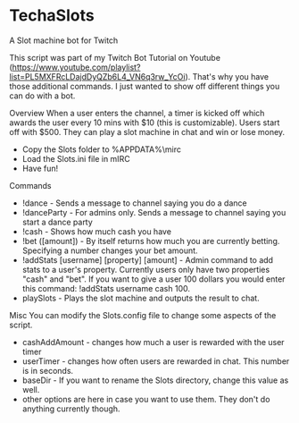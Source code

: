 # TechaSlots
A Slot machine bot for Twitch

This script was part of my Twitch Bot Tutorial on Youtube (https://www.youtube.com/playlist?list=PL5MXFRcLDajdDyQZb6L4_VN6q3rw_YcOi). That's why you have those additional commands. I just wanted to show off different things you can do with a bot. 

Overview
When a user enters the channel, a timer is kicked off which awards the user every 10 mins with $10 (this is customizable). Users start off with $500. They can play a slot machine in chat and win or lose money. 

- Copy the Slots folder to %APPDATA%\mirc
- Load the Slots.ini file in mIRC
- Have fun!

Commands
- !dance - Sends a message to channel saying you do a dance
- !danceParty - For admins only. Sends a message to channel saying you start a dance party
- !cash - Shows how much cash you have
- !bet ([amount]) - By itself returns how much you are currently betting. Specifying a number changes your bet amount.
- !addStats [username] [property] [amount] - Admin command to add stats to a user's property. Currently users only have two properties "cash" and "bet". If you want to give a user 100 dollars you would enter this command: !addStats username cash 100. 
- playSlots - Plays the slot machine and outputs the result to chat.

Misc
You can modify the Slots.config file to change some aspects of the script.
- cashAddAmount - changes how much a user is rewarded with the user timer
- userTimer - changes how often users are rewarded in chat. This number is in seconds.
- baseDir - If you want to rename the Slots directory, change this value as well.
- other options are here in case you want to use them. They don't do anything currently though.
